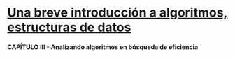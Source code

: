 # [Una breve introducción a algoritmos, estructuras de datos](./Capitulo01.md)

#### CAPÍTULO III - Analizando algoritmos en búsqueda de eficiencia
